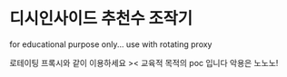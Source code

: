 # 디시인사이드 추천수 조작기

for educational purpose only...
use with rotating proxy

로테이팅 프록시와 같이 이용하세요 ><
교육적 목적의 poc 입니다 악용은 노노노!
